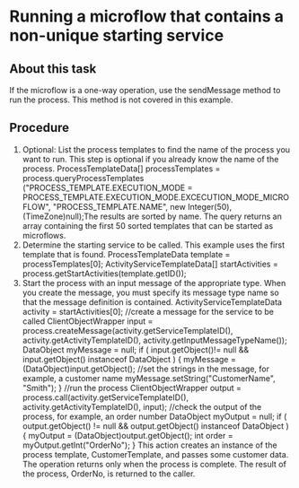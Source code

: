 <!-- image -->

# Running a microflow that contains a non-unique starting service

## About this task

If the microflow is
a one-way operation, use the sendMessage method to run
the process. This method is not covered in this example.

## Procedure

1. Optional: List the process templates to find the name
of the process you want to run. This step is optional if you
already know the name of the process.
ProcessTemplateData[] processTemplates = process.queryProcessTemplates
("PROCESS\_TEMPLATE.EXECUTION\_MODE =
       PROCESS\_TEMPLATE.EXECUTION\_MODE.EXCECUTION\_MODE\_MICROFLOW",
 "PROCESS\_TEMPLATE.NAME",
  new Integer(50),
  (TimeZone)null);The results are sorted
by name. The query returns an array containing the first 50 sorted templates
that can be started as microflows.
2. Determine the starting service to be called. This
example uses the first template that is found.
ProcessTemplateData template = processTemplates[0];
ActivityServiceTemplateData[] startActivities = 
        process.getStartActivities(template.getID());
3. Start the process with an input message of the appropriate type.
When you create the message, you must specify its message type name
so that the message definition is contained.
ActivityServiceTemplateData activity = startActivities[0];
//create a message for the service to be called
ClientObjectWrapper input = 
      process.createMessage(activity.getServiceTemplateID(),
                            activity.getActivityTemplateID(),
                            activity.getInputMessageTypeName());
DataObject myMessage = null;
if ( input.getObject()!= null && input.getObject() instanceof DataObject )
{
  myMessage = (DataObject)input.getObject();
  //set the strings in the message, for example, a customer name
  myMessage.setString("CustomerName", "Smith");
}
//run the process
ClientObjectWrapper output = process.call(activity.getServiceTemplateID(),
                                          activity.getActivityTemplateID(),
                                          input); 
//check the output of the process, for example, an order number 
DataObject myOutput = null;
if ( output.getObject() != null && output.getObject() instanceof DataObject )
{
  myOutput  = (DataObject)output.getObject();
  int order = myOutput.getInt("OrderNo");
}
This action creates an instance of the process
template, CustomerTemplate, and passes some customer data. The operation returns
only when the process is complete. The result of the process, OrderNo, is
returned to the caller.